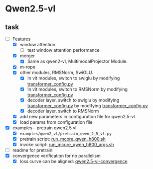 # Qwen2.5-vl

## task

- [ ] Features
    - [x] window attention
      - [ ] test window attention performance
    - [x] merger
      - [x] Same as qwen2-vl, MultimodalProjector Module.
    - [x] m-rope
    - [x] other modules, RMSNorm, SwiGLU.
      - [x] In vit modules, switch to swiglu by modifying [transformer_config.py](../../megatron_patch/model/qwen2_5_vl/transformer_config.py)
      - [x] In vit modules, switch to RMSNorm by modifying [transformer_config.py](../../megatron_patch/model/qwen2_5_vl/transformer_config.py)
      - [x] decoder layer, switch to swiglu by modifying [transformer_config.py](../../megatron_patch/model/qwen2_5_vl/transformer_config.py) by modifying [transformer_config.py](../../megatron_patch/model/qwen2_5_vl/transformer_config.py)
      - [x] decoder layer, switch to RMSNorm
    - [x] add new parameters in configuration file for qwen2.5-vl
    - [x] load params from configuration file
- [x] examples - pretrain qwen2.5 vl
  - [x] `examples/qwen2_vl/pretrain_qwen_2_5_vl.py`
  - [x] pretrain script: [run_mcore_qwen_h800.sh](./run_mcore_qwen_h800.sh)
  - [x] invoke script: [run_mcore_qwen_h800_args.sh](./run_mcore_qwen_h800_args.sh)
- [ ] readme for pretrain
- [x] convergence verification for no parallelism
  - [x] loss curve can be aligned: [qwen2.5-vl-convergence](https://wandb.ai/searobbersandduck/qwen2.5-vl-convergence?nw=nwusersearobbersandduck)
